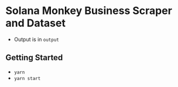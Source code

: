 # Solana Monkey Business Scraper and Dataset

- Output is in `output`

## Getting Started

- `yarn`
- `yarn start`
